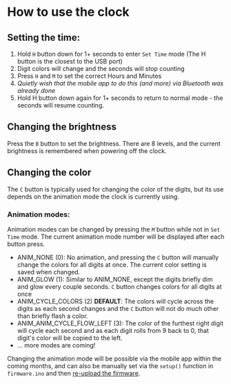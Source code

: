 # How to use the clock

## Setting the time:
1. Hold `H` button down for 1+ seconds to enter `Set Time` mode (The H button is the closest to the USB port)
2. Digit colors will change and the seconds will stop counting
3. Press `H` and `M` to set the correct Hours and Minutes
4. *Quietly wish that the mobile app to do this (and more) via Bluetooth was already done*
5. Hold H button down again for 1+ seconds to return to normal mode - the seconds will resume counting.

## Changing the brightness
Press the `B` button to set the brightness. There are 8 levels, and the current brightness is remembered when powering off the clock.

## Changing the color
The `C` button is typically used for changing the color of the digits, but its use depends on the animation mode the clock is currently using.

### Animation modes:
Animation modes can be changed by pressing the `M` button while not in `Set Time` mode. The current animation mode number will be displayed after each button press.

* ANIM_NONE (0): No animation, and pressing the `C` button will manually change the colors for all digits at once. The current color setting is saved when changed.
* ANIM_GLOW (1): Similar to ANIM_NONE, except the digits briefly dim and glow every couple seconds. `C` button changes colors for all digits at once
* ANIM_CYCLE_COLORS (2) **DEFAULT**: The colors will cycle across the digits as each second changes and the `C` button will not do much other than briefly flash a color.
* ANIM_ANIM_CYCLE_FLOW_LEFT (3): The color of the furthest right digit will cycle each second and as each digit rolls from 9 back to 0, that digit's color will be copied to the left.
* ... more modes are coming!

Changing the animation mode will be possible via the mobile app within the coming months, and can also be manually set via the  `setup()` function in `firmware.ino` and then [re-upload the firmware](INSTALLING.md).
